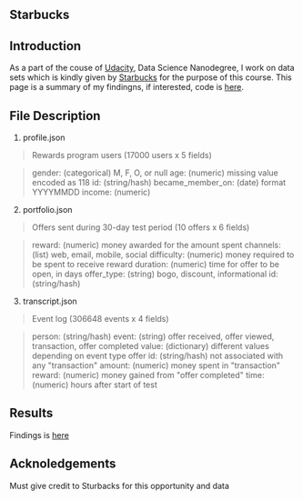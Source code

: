 ## Starbucks

## Introduction
As a part of the couse of [Udacity](https://www.udacity.com/), Data Science Nanodegree, I work on data sets which is kindly given by [Starbucks](https://www.starbucks.com/) for the purpose of this course. This page is a summary of my findingns, if interested, code is [here](https://github.com/wythe0513/Starbucks).

## File Description
1. profile.json

> Rewards program users (17000 users x 5 fields)

> gender: (categorical) M, F, O, or null
age: (numeric) missing value encoded as 118
id: (string/hash)
became_member_on: (date) format YYYYMMDD
income: (numeric)

2. portfolio.json

> Offers sent during 30-day test period (10 offers x 6 fields)

> reward: (numeric) money awarded for the amount spent
channels: (list) web, email, mobile, social
difficulty: (numeric) money required to be spent to receive reward
duration: (numeric) time for offer to be open, in days
offer_type: (string) bogo, discount, informational
id: (string/hash)

3. transcript.json

> Event log (306648 events x 4 fields)

> person: (string/hash)
event: (string) offer received, offer viewed, transaction, offer completed
value: (dictionary) different values depending on event type
offer id: (string/hash) not associated with any "transaction"
amount: (numeric) money spent in "transaction"
reward: (numeric) money gained from "offer completed"
time: (numeric) hours after start of test

## Results

Findings is [here](https://gitpress.io/u/1402/Starbucks)

## Acknoledgements
Must give credit to Sturbacks for this opportunity and data